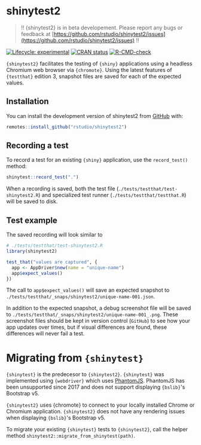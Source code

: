 # shinytest2

> !! {shinytest2} is in beta developement. Please report any bugs or feedback at [https://github.com/rstudio/shinytest2/issues](https://github.com/rstudio/shinytest2/issues) !!


<!-- badges: start -->
[![Lifecycle: experimental](https://img.shields.io/badge/lifecycle-experimental-orange.svg)](https://lifecycle.r-lib.org/articles/stages.html#experimental)
[![CRAN status](https://www.r-pkg.org/badges/version/shinytest2)](https://CRAN.R-project.org/package=shinytest2)
[![R-CMD-check](https://github.com/rstudio/shinytest2/actions/workflows/R-CMD-check.yaml/badge.svg)](https://github.com/rstudio/shinytest2/actions)
<!-- badges: end -->

`{shinytest2}` facilitates the testing of `{shiny}` applications using a headless Chromium web browser via `{chromote}`. Using the latest features of `{testthat}` edition 3, snapshot files are saved for each of the expected values.

## Installation

You can install the development version of shinytest2 from [GitHub](https://github.com/) with:

``` r
remotes::install_github("rstudio/shinytest2")
```

## Recording a test

To record a test for an existing `{shiny}` application, use the `record_test()` method:

```r
shinytest::record_test(".")
```

When a recording is saved, both the test file (`./tests/testthat/test-shinytest2.R`) and specialized test runner (`./tests/testthat/testthat.R`) will be saved to disk.

## Test example

The saved recording will look similar to

``` r
# ./tests/testthat/test-shinytest2.R
library(shinytest2)

test_that("values are captured", {
  app <- AppDriver$new(name = "unique-name")
  app$expect_values()
})
```

The call to `app$expect_values()` will save an expected snapshot to `./tests/testthat/_snaps/shinytest2/unique-name-001.json`.

In addition to the expected snapshot, a debug screenshot file will be saved to `./tests/testthat/_snaps/shinytest2/unique-name-001_.png`. These screenshot files should be kept in version control (`GitHub`) to see how your app updates over times, but if visual differences are found, these differences will never fail a test.


# Migrating from `{shinytest}`

`{shinytest}` is the predecesor to `{shinytest2}`. `{shinytest}` was implemented using `{webdriver}` which uses [PhantomJS](https://phantomjs.org/api/). PhantomJS has been unsupported since 2017 and does not support displaying `{bslib}`'s Bootstrap v5.

`{shinytest2}` uses {chromote} to connect to your locally installed Chrome or Chromium application. `{shinytest2}` does not have any rendering issues when displaying `{bslib}`'s Bootstrap v5.

To migrate your existing `{shinytest}` tests to `{shinytest2}`, call the helper method `shinytest2::migrate_from_shinytest(path)`.
